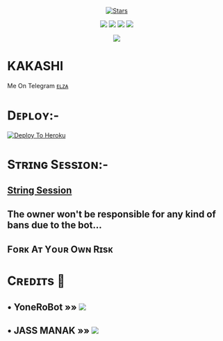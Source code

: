 











<p align="center">
    <a href="https://github.com/MadBoy-X/Kakashi/stargazers"><img src="https://img.shields.io/github/repo-size/MadBoy-X/Kakashi?color=orange&logo=github&logoColor=green&style=for-the-badge" alt="Stars" /></a>
</p>
<p align="center">
    <a href="https://app.codacy.com/manual/MadBoy-X/Kakashi/dashboard">
    <a href="https://github.com/MadBoy-X/Kakashi"> 
    <a href="https://github.com/MadBoy-X/Kakashi/commits/prince"> <img src="https://img.shields.io/github/last-commit/MadBoy-X/Kakashi?color=blue&logo=github&logoColor=green&style=for-the-badge" /></a>
    <a href="https://github.com/MadBoy-X/Kakashi/issues"> <img src="https://img.shields.io/github/issues/MadBoy-X/Kakashi?color=blueviolet&logo=github&logoColor=green&style=for-the-badge" /></a>
    <a href="https://github.com/MadBoy-X/Kakashi/network/members"> <img src="https://img.shields.io/github/forks/MadBoy-X/Kakashi?color=red&logo=github&logoColor=green&style=for-the-badge" /></a>  
    <a href="https://pypi.org/project/Telethon/"> <img src="https://img.shields.io/pypi/v/telethon?color=yellow&label=telethon&logo=python&logoColor=green&style=for-the-badge" /></a>
</p>

<p align="center">
  <img src="https://telegra.ph/file/c346ff5f568a1cddbc3d6.jpg">
</p>

# KAKASHI
Me On Telegram [ᴇʟᴢᴀ](https://t.me/elza_RoBot)


# Dᴇᴘʟᴏʏ:-

[![Deploy To Heroku](https://www.herokucdn.com/deploy/button.svg)](https://dashboard.heroku.com/new?button-url=https%3A%2F%2Fgithub.com%2Fcat-of-tg%2FKakashi&template=https%3A%2F%2Fgithub.com%2Fcat-of-tg%2FKakashi)


# Sᴛʀɪɴɢ Sᴇssɪᴏɴ:-

## [String Session](https://replit.com/@madboy482/SuperBot)

        
## The owner won't be responsible for any kind of bans due to the bot...
## Fᴏʀᴋ Aᴛ Yᴏᴜʀ Oᴡɴ Rɪsᴋ

# Cʀᴇᴅɪᴛs 📍
        
## • YoneRoBot  »»   <a href="https://github.com/noob-kittu/YoneRobot" alt="YoneRobot"> <img src="https://img.shields.io/badge/ Yone Robot -98AFC7?logo=github" /></a>
        

## • JASS MANAK  »»  <a href="https://github.com/JassManak1125" alt="Jass Manak"> <img src="https://img.shields.io/badge/Jass Manak-98AFC7?logo=github" /></a>
        
 
